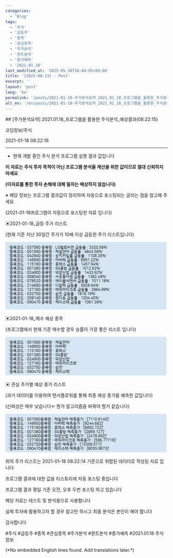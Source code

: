 ```yaml
---
categories:
  - 'Blog'
tags:
  - '주식'
  - '급등주'
  - '종목'
  - '관심종목'
  - '주가분석'
  - '퀸트분석'
  - '종가예측'
  - '2021.01.18'
last_modified_at: '2025-05-30T16:04:05+09:00'
title: '[2025-08-13] - Post'
excerpt: ''
layout: 'post'
lang: 'ko'
permalink: '/posts/2021-01-18-주가분석요약_2021_01_18_프로그램을_활용한_주식분석_예상결과_08_22_15/'
alt_en: '/en/posts/2021-01-18-주가분석요약_2021_01_18_프로그램을_활용한_주식분석_예상결과_08_22_15/'
---
```


<div class="lang-panel lang-ko" lang="ko">
## [주가분석요약] 2021.01.18_프로그램을 활용한 주식분석_예상결과(08:22:15)

코딩정보/주식

2021-01-18 08:22:16

* * *

* 현재 개발 중인 주식 분석 프로그램 실행 결과 값입니다

**이 자료는 주식 투자 목적이 아닌 프로그램 분석율 계산을 위한 값이므로 절대 신뢰하지 마세요**

**(이자료를 통한 투자 손해에 대해 필자는 배상하지 않습니다)**

※ 해당 정보는 프로그램 결과값이 정리하여 자동으로 포스팅되는 글라는 점을 참고해 주세요

(2021-01-18프로그램이 자동으로 포스팅한 자료 입니다)

▣2021-01-18_급등 주가 리스트

(현재 기준 지난 30일간 주가가 10배 이상 급등한 주가 리스트입니다)

![](/assets/images/주가분석요약_2021_01_18_프로그램을_활용한_주식분석_예상결과_08_22_15/skyloket_list.png)

▣2021-01-18_매수 예상 종목

(프로그램에서 현재 기준 매수할 경우 승률이 가장 좋은 리스트 입니다)

![](/assets/images/주가분석요약_2021_01_18_프로그램을_활용한_주식분석_예상결과_08_22_15/buy_list.png)

▣ 관심 주가별 예상 종가 리스트

(과거 데이터를 이용하여 텐서플로워를 통해 최종 예상 종가를 예측한 값입니다)

(신뢰성은 매우 낮습니다ㅠ 뭔가 알고리즘을 바꿔야 할거 같습니다)

![](/assets/images/주가분석요약_2021_01_18_프로그램을_활용한_주식분석_예상결과_08_22_15/stockclose_list.png)

위의 주가 리스트는 2021-01-18 08:22:14 기준으로 취합된 데이터로 작성된 자료 입니다

프로그램 결과에 대한 값을 티스토리에 자동 포스팅 중입니다

프로그램 결과 평일 기준 오전, 오후 두번 포스팅 하고 있습니다

해당 자료는 테스트 및 분석용으로 사용합니다

실제 투자에 활용하고자 할 경우 참고만 하시고 최종 분석은 본인이 해야 합니다

감사합니다

  

#주식 #급등주 #종목 #관심종목 #주가분석 #퀸트분석 #종가예측 #2021.01.18 주식정보


</div>
<div class="lang-panel lang-en" lang="en">
(*No embedded English lines found. Add translations later.*)

</div>
